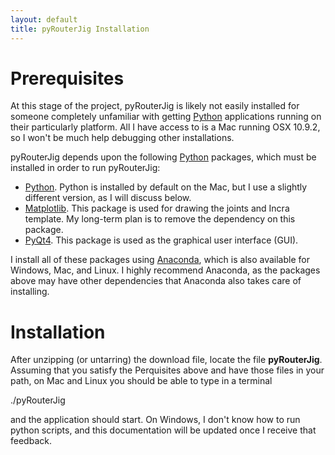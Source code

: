 ```yaml
---
layout: default
title: pyRouterJig Installation
---
```


Prerequisites
=============

At this stage of the project, pyRouterJig is likely not easily installed for someone
completely unfamiliar with getting [Python](http://www.python.org)
applications running on their particularly platform.  All I have access
to is a Mac running OSX 10.9.2, so I won\'t be much help debugging other
installations.

pyRouterJig depends upon the following [Python](http://www.python.org)
packages, which must be installed in order to run pyRouterJig:

* [Python](http://www.python.org).  Python is installed by default on
  the Mac, but I use a slightly different version, as I will discuss below.
* [Matplotlib](http://www.matplotlib.org}).  This package is used for
  drawing the joints and Incra template.  My long-term plan is to remove the
  dependency on this package.
* [PyQt4](http://pyqt.sourceforge.net).  This package is used as the
  graphical user interface (GUI).

I install all of these packages using [Anaconda](https://www.continuum.io/),
which is also available for Windows, Mac, and Linux.  I highly recommend Anaconda,
as the packages above may have other dependencies that Anaconda also takes
care of installing.

Installation
============

After unzipping (or untarring) the download file, locate the file
<b>pyRouterJig</b>.  Assuming that you satisfy the Perquisites above and have
those files in your path, on Mac and Linux you should be able to type in a terminal

./pyRouterJig

and the application should start.  On Windows, I don\'t know how to run python
scripts, and this documentation will be updated once I receive that feedback.



